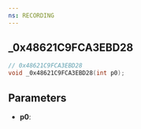```yaml
---
ns: RECORDING
---
```

## _0x48621C9FCA3EBD28

```c
// 0x48621C9FCA3EBD28
void _0x48621C9FCA3EBD28(int p0);
```


## Parameters
* **p0**: 

